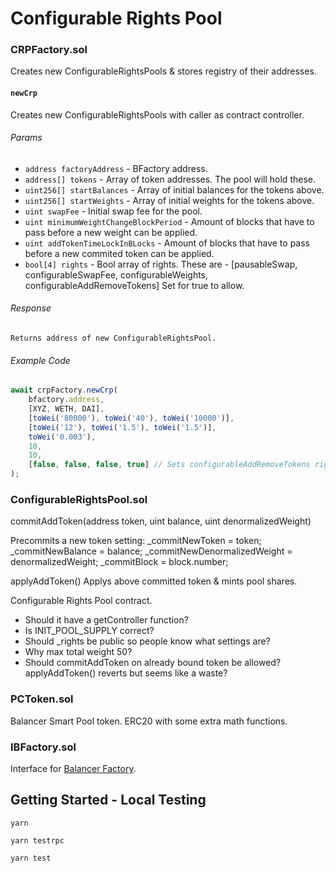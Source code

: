 # Configurable Rights Pool

### CRPFactory.sol

Creates new ConfigurableRightsPools & stores registry of their addresses.

#### `newCrp`

Creates new ConfigurableRightsPools with caller as contract controller.

###### Params
* `address factoryAddress` - BFactory address.
* `address[] tokens` - Array of token addresses. The pool will hold these.
* `uint256[] startBalances` - Array of initial balances for the tokens above.
* `uint256[] startWeights` - Array of initial weights for the tokens above.
* `uint swapFee` - Initial swap fee for the pool.
* `uint minimumWeightChangeBlockPeriod` - Amount of blocks that have to pass before a new weight can be applied.
* `uint addTokenTimeLockInBLocks` - Amount of blocks that have to pass before a new commited token can be applied.
*  `bool[4] rights` - Bool array of rights. These are - [pausableSwap, configurableSwapFee, configurableWeights, configurableAddRemoveTokens] Set for true to allow.

###### Response
```
Returns address of new ConfigurableRightsPool.
```
###### Example Code
```javascript
await crpFactory.newCrp(
    bfactory.address,
    [XYZ, WETH, DAI],
    [toWei('80000'), toWei('40'), toWei('10000')],
    [toWei('12'), toWei('1.5'), toWei('1.5')],
    toWei('0.003'),
    10,
    10,
    [false, false, false, true] // Sets configurableAddRemoveTokens right
);
```

### ConfigurableRightsPool.sol

commitAddToken(address token, uint balance, uint denormalizedWeight)

Precommits a new token setting:
_commitNewToken = token;
_commitNewBalance = balance;
_commitNewDenormalizedWeight = denormalizedWeight;
_commitBlock = block.number;

applyAddToken()
Applys above committed token & mints pool shares.


Configurable Rights Pool contract.
- Should it have a getController function?
- Is INIT_POOL_SUPPLY correct?
- Should _rights be public so people know what settings are?
- Why max total weight 50?
- Should commitAddToken on already bound token be allowed? applyAddToken() reverts but seems like a waste?

### PCToken.sol

Balancer Smart Pool token. ERC20 with some extra math functions.

### IBFactory.sol

Interface for [Balancer Factory](https://github.com/balancer-labs/balancer-core/blob/master/contracts/BFactory.sol).

## Getting Started - Local Testing

`yarn`

`yarn testrpc`

`yarn test`
